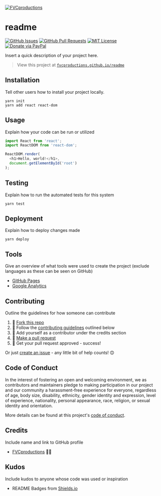 [![FVCproductions](https://avatars1.githubusercontent.com/u/4284691?v=3&s=200)](http://fvcproductions.com)

# readme

[![GitHub Issues](https://img.shields.io/github/issues/fvcproductions/readme.svg?style=flat-square)](https://github.com/fvcproductions/readme/issues) [![GitHub Pull Requests](https://img.shields.io/github/issues-pr/fvcproductions/readme.svg?style=flat-square)](https://github.com/fvcproductions/readme/pulls) [![MIT License](https://img.shields.io/github/license/mashape/apistatus.svg?style=flat-square)](http://badges.mit-license.org) [![Donate via PayPal](https://img.shields.io/badge/Donate-PayPal-blue.svg?style=flat-square)](http://paypal.me/fvcproductions)

Insert a quick description of your project here.

> View this project at [`fvcproductions.github.io/readme`](fvcproductions.github.io/readme)

## Installation

Tell other users how to install your project locally.

```shell
yarn init
yarn add react react-dom
```

## Usage

Explain how your code can be run or utilized

```javascript
import React from 'react';
import ReactDOM from 'react-dom';

ReactDOM.render(
  <h1>Hello, world!</h1>,
  document.getElementById('root')
);
```

## Testing

Explain how to run the automated tests for this system

```shell
yarn test
```

## Deployment

Explain how to deploy changes made

```shell
yarn deploy
```

## Tools

Give an overview of what tools were used to create the project (exclude languages as these can be seen on GitHub)

- [GitHub Pages](https://pages.github.com)
- [Google Analytics](https://analytics.google.com)

## Contributing

Outline the guidelines for how someone can contribute

1. 🍴 [Fork this repo](https://github.com/fvcproductions/readme#fork-destination-box)
2. 🔨 Follow the [contributing guidelines](CONTRIBUTING.md) outlined below
3. 👥 Add yourself as a contributor under the credits section
4. 🔧 [Make a pull request](https://github.com/fvcproductions/readme/compare)
5. 🎉 Get your pull request approved - success!

Or just [create an issue](https://github.com/fvcproductions/readme/issues) - any little bit of help counts! 😊

## Code of Conduct

In the interest of fostering an open and welcoming environment, we as contributors and maintainers pledge to making participation in our project and our community a harassment-free experience for everyone, regardless of age, body size, disability, ethnicity, gender identity and expression, level of experience, nationality, personal appearance, race, religion, or sexual identity and orientation.

More details can be found at this project's [code of conduct](CODE_OF_CONDUCT.md).

## Credits

Include name and link to GitHub profile

- [FVCproductions](https://github.com/fvcproductions) 🍓🍫

## Kudos

Include kudos to anyone whose code was used or inspiration

- README Badges from [Shields.io](http://shields.io/)